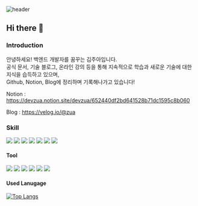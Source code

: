 ![header](https://capsule-render.vercel.app/api?type=egg&color=auto&height=150&section=header&text=Welcome!%20My%20Github!&fontSize=35)
## Hi there 👋


### Introduction
안녕하세요! 백엔드 개발자를 꿈꾸는 김주아입니다.\
공식 문서, 기술 블로그, 온라인 강의 등을 통해 지속적으로 학습과 새로운 기술에 대한 지식을 습득하고 있으며,\
Github, Notion, Blog에 정리하며 기록해나가고 있습니다!

Notion : https://devzua.notion.site/devzua/652440df2bd641528b71dc1595c8b060

Blog : https://velog.io/@zua

### Skill
<img src="https://img.shields.io/badge/Spring-6DB33F?style=for-the-badge&logo=spring&logoColor=white"/> <img src="https://img.shields.io/badge/springboot-6DB33F?style=for-the-badge&logo=springboot&logoColor=white"/>
<img src="https://img.shields.io/badge/JUnit5-25A162?style=for-the-badge&logo=junit5&logoColor=white"/>
<img src="https://img.shields.io/badge/AWS EC2-FF9900?style=for-the-badge&logo=amazonec2s&logoColor=white"/>
<img src="https://img.shields.io/badge/AWS S3-569A31?style=for-the-badge&logo=amazons3&logoColor=white"/>
<img src="https://img.shields.io/badge/AWS RDS-527FFF?style=for-the-badge&logo=amazonrds&logoColor=white"/>
<img src="https://img.shields.io/badge/Github-181717?style=for-the-badge&logo=githubs&logoColor=white"/>


#### Tool
<img src="https://img.shields.io/badge/IntelliJ IDEA-000000?style=flat-square&logo=intellijidea&logoColor=white"/> <img src="https://img.shields.io/badge/WebStorm-000000?style=flat-square&logo=webstorm&logoColor=white"/>
<img src="https://img.shields.io/badge/DataGrip-000000?style=flat-square&logo=datagrip&logoColor=white"/>
<img src="https://img.shields.io/badge/Visual Sutido Code-007ACC?style=flat-square&logo=visualstudiocode&logoColor=white"/>
<img src="https://img.shields.io/badge/Slack-4A154B?style=flat-square&logo=slack&logoColor=white"/>
<img src="https://img.shields.io/badge/Asana-F06A6A?style=flat-square&logo=asana&logoColor=white"/>


#### Used Lanugage
[![Top Langs](https://github-readme-stats.vercel.app/api/top-langs/?username=DevZua&layout=compact)](https://github.com/Devzua/github-readme-stats)

